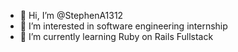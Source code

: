 - 👋 Hi, I’m @StephenA1312
- 👀 I’m interested in software engineering internship
- 🌱 I’m currently learning Ruby on Rails Fullstack

<!---
StephenA1312/StephenA1312 is a ✨ special ✨ repository because its `README.md` (this file) appears on your GitHub profile.
You can click the Preview link to take a look at your changes.
--->
